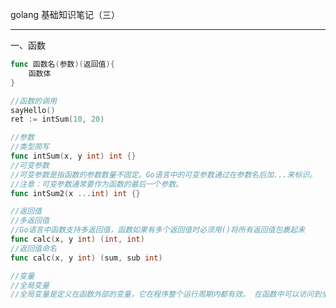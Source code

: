 golang 基础知识笔记（三）

----------------------------------------------------------

一、函数

```go
func 函数名(参数)(返回值){
    函数体
}

//函数的调用
sayHello()
ret := intSum(10, 20)

//参数
//类型简写
func intSum(x, y int) int {}
//可变参数
//可变参数是指函数的参数数量不固定。Go语言中的可变参数通过在参数名后加...来标识。
//注意：可变参数通常要作为函数的最后一个参数。
func intSum2(x ...int) int {}

//返回值
//多返回值
//Go语言中函数支持多返回值，函数如果有多个返回值时必须用()将所有返回值包裹起来
func calc(x, y int) (int, int)
//返回值命名
func calc(x, y int) (sum, sub int)

//变量
//全局变量
//全局变量是定义在函数外部的变量，它在程序整个运行周期内都有效。 在函数中可以访问到全局变量

```

